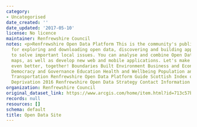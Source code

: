 ```yaml
---
category:
- Uncategorised
date_created: ''
date_updated: '2017-05-10'
license: No licence
maintainer: Renfrewshire Council
notes: <p>Renfrewshire Open Data Platform This is the community's public platform
  for exploring and downloading open data, discovering and building apps, and engaging
  to solve important local issues. You can analyse and combine Open Datasets using
  maps, as well as develop new web and mobile applications. Let's make our great community
  even better, together! Boundaries Built Environment Business and Economy Community
  Democracy and Governance Education Health and Wellbeing Population and Society Tourism
  Transportation Renfrewshire Open Data Platform Guide Scottish Index of Multiple
  Deprivation 2016 Renfrewshire Open Data Strategy Contact Information danny.mcallion@renfrewshire.gov.uk</p>
organization: Renfrewshire Council
original_dataset_link: https://www.arcgis.com/home/item.html?id=713c57b0af4a414783366ad9321e4f91
records: null
resources: []
schema: default
title: Open Data Site
---
```

